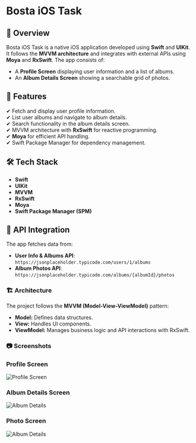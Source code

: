 # Bosta iOS Task  

## 📌 Overview  
Bosta iOS Task is a native iOS application developed using **Swift** and **UIKit**. It follows the **MVVM architecture** and integrates with external APIs using **Moya** and **RxSwift**. The app consists of:  
- A **Profile Screen** displaying user information and a list of albums.  
- An **Album Details Screen** showing a searchable grid of photos.  

## 🚀 Features  
✔ Fetch and display user profile information.  
✔ List user albums and navigate to album details.  
✔ Search functionality in the album details screen.  
✔ MVVM architecture with **RxSwift** for reactive programming.  
✔ **Moya** for efficient API handling.  
✔ Swift Package Manager for dependency management.  

## 🛠 Tech Stack  
- **Swift**  
- **UIKit**  
- **MVVM**  
- **RxSwift**  
- **Moya**  
- **Swift Package Manager (SPM)**  

## 📡 API Integration  
The app fetches data from:  
- **User Info & Albums API**: `https://jsonplaceholder.typicode.com/users/1/albums`  
- **Album Photos API**: `https://jsonplaceholder.typicode.com/albums/{albumId}/photos`  

### 🏗 Architecture  
The project follows the **MVVM (Model-View-ViewModel)** pattern:  
- **Model:** Defines data structures.  
- **View:** Handles UI components.  
- **ViewModel:** Manages business logic and API interactions with RxSwift.  

### 📷 Screenshots  
### Profile Screen  
![Profile Screen](Screenshots/Profile.png)

### Album Details Screen  
![Album Details](Screenshots/Album.png)
### Photo Screen  
![Album Details](Screenshots/Photo.png)

